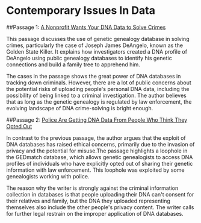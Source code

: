 # Contemporary Issues In Data

##Passage 1: [A Nonprofit Wants Your DNA Data to Solve Crimes](https://www.wired.com/story/genetic-genealogy-nonprofit-dna-database/) 

This passage discusses the use of genetic genealogy database in solving crimes, particularly the case of Joseph James DeAngelo, known as the Golden State Killer. It explains how investigators created a DNA profile of DeAngelo using public genealogy databases to identify his genetic connections and build a family tree to apprehend him. 

The cases in the passage shows the great power of DNA databases in tracking down criminals. However, there are a lot of public concerns about the potential risks of uploading people's personal DNA data, including the possibility of being linked to a criminal investigation. The author believes that as long as the genetic genealogy is regulated by law enforcement, the evolving landscape of DNA crime-solving is bright enough.


##Passage 2: [Police Are Getting DNA Data From People Who Think They Opted Out](https://theintercept.com/2023/08/18/gedmatch-dna-police-forensic-genetic-genealogy/)  

In contrast to the previous passage, the author argues that the exploit of DNA databases has raised ethical concerns, primarily due to the invasion of privacy and the potential for misuse.The passage highlights a loophole in the GEDmatch database, which allows genetic genealogists to access DNA profiles of individuals who have explicitly opted out of sharing their genetic information with law enforcement. This loophole was exploited by some genealogists working with police. 

The reason why the writer is strongly against the criminal information collection in databases is that people uploading their DNA can't consent for their relatives and family, but the DNA they uploaded representing themselves also include the other people's privacy content. The writer calls for further legal restrain on the improper application of DNA databases.